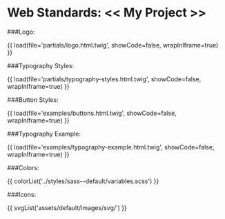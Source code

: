 Web Standards: << My Project >>
===

###Logo:
<div class="boxed">
{{ load(file='partials/logo.html.twig', showCode=false, wrapInIframe=true) }}
</div>

###Typography Styles:
<div class="boxed">
{{ load(file='partials/typography-styles.html.twig', showCode=false, wrapInIframe=true) }}
</div>

###Button Styles:
<div class="boxed">
{{ load(file='examples/buttons.html.twig', showCode=false, wrapInIframe=true) }}
</div>

###Typography Example:
<div class="boxed">
{{ load(file='examples/typography-example.html.twig', showCode=false, wrapInIframe=true) }}
</div>

###Colors:
<div class="boxed">
{{ colorList('../styles/sass--default/variables.scss') }}
</div>

###Icons:
<div class="boxed">
{{ svgList('assets/default/images/svg/') }}
</div>